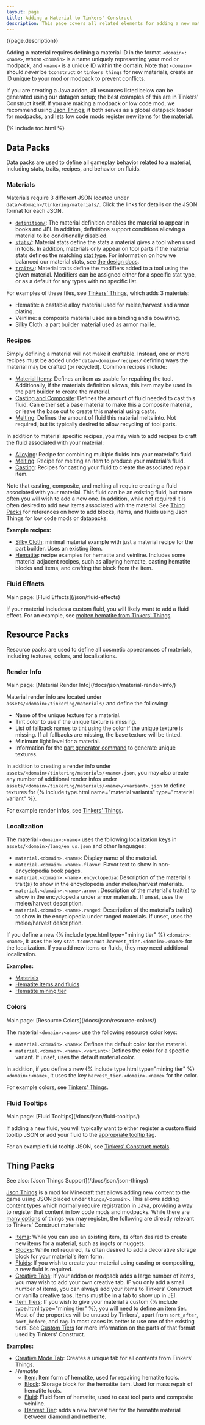 ```yaml
---
layout: page
title: Adding a Material to Tinkers' Construct
description: This page covers all related elements for adding a new material to Tinkers' Construct.
---
```


{{page.description}}

Adding a material requires defining a material ID in the format `<domain>:<name>`, where `<domain>` is a name uniquely representing your mod or modpack, and `<name>` is a unique ID within the domain. Note that `<domain>` should *never* be `tconstruct` or `tinkers_things` for new materials, create an ID unique to your mod or modpack to prevent conflicts.

If you are creating a Java addon, all resources listed below can be generated using our datagen setup; the best examples of this are in Tinkers' Construct itself. If you are making a modpack or low code mod, we recommend using [Json Things](https://www.curseforge.com/minecraft/mc-mods/json-things); it both serves as a global datapack loader for modpacks, and lets low code mods register new items for the material.

{% include toc.html %}

## Data Packs

Data packs are used to define all gameplay behavior related to a material, including stats, traits, recipes, and behavior on fluids.

### Materials

Materials require 3 different JSON located under `data/<domain>/tinkering/materials/`. Click the links for details on the JSON format for each JSON.

* [`definition/`](/docs/json/materials#definition): The material definition enables the material to appear in books and JEI. In addition, definitions support conditions allowing a material to be conditionally disabled.
* [`stats/`](/docs/json/materials#stats): Material stats define the stats a material gives a tool when used in tools. In addition, materials only appear on tool parts if the material stats defines the matching [stat type](/docs/json/stat-types/). For information on how we balanced our material stats, see [the design docs](/docs/design/#materials).
* [`traits/`](/docs/json/materials#traits): Material traits define the modifiers added to a tool using the given material. Modifiers can be assigned either for a specific stat type, or as a default for any types with no specific list.

For examples of these files, see [Tinkers' Things](https://github.com/SlimeKnights/TinkersThings/tree/1.20/src/data/tinkers_things/tinkering/materials), which adds 3 materials:

* Hematite: a castable alloy material used for melee/harvest and armor plating.
* Veinline: a composite material used as a binding and a bowstring.
* Silky Cloth: a part builder material used as armor maille.

### Recipes

Simply defining a material will not make it craftable. Instead, one or more recipes must be added under `data/<domain>/recipes/` defining ways the material may be crafted (or recycled). Common recipes include:

* [Material Items](/docs/json/recipes/materials/#items): Defines an item as usable for repairing the tool. Additionally, if the materials definition allows, this item may be used in the part builder to create the material.
* [Casting and Composite](/docs/json/recipes/materials/#casting-and-composite): Defines the amount of fluid needed to cast this fluid. Can either set a base material to make this a composite material, or leave the base out to create this material using casts.
* [Melting](/docs/json/recipes/materials/#melting): Defines the amount of fluid this material melts into. Not required, but its typically desired to allow recycling of tool parts.

In addition to material specific recipes, you may wish to add recipes to craft the fluid associated with your material:

* [Alloying](/docs/json/recipes/alloying/): Recipe for combining multiple fluids into your material's fluid.
* [Melting](/docs/json/recipes/item-melting/#item-melting): Recipe for melting an item to produce your material's fluid.
* [Casting](/docs/json/recipes/casting/#item-casting): Recipes for casting your fluid to create the associated repair item.

Note that casting, composite, and melting all require creating a fluid associated with your material. This fluid can be an existing fluid, but more often you will wish to add a new one. In addition, while not required it is often desired to add new items associated with the material. See [Thing Packs](#thing-packs) for references on how to add blocks, items, and fluids using Json Things for low code mods or datapacks.

**Example recipes:**
* [Silky Cloth](https://github.com/SlimeKnights/TinkersThings/blob/1.20/src/data/tinkers_things/recipes/silky_cloth_material.json): minimal material example with just a material recipe for the part builder. Uses an existing item.
* [Hematite](https://github.com/SlimeKnights/TinkersThings/tree/1.20/src/data/tinkers_things/recipes/hematite): recipe examples for hematite and veinline. Includes some material adjacent recipes, such as alloying hematite, casting hematite blocks and items, and crafting the block from the item.

### Fluid Effects
<div class="hatnote" markdown=1>
Main page: [Fluid Effects](/json/fluid-effects)
</div>

If your material includes a custom fluid, you will likely want to add a fluid effect. For an example, see [molten hematite from Tinkers' Things](https://github.com/SlimeKnights/TinkersThings/blob/1.20/src/data/tinkers_things/tinkering/fluid_effects/molten_hematite.json).

## Resource Packs

Resource packs are used to define all cosmetic appearances of materials, including textures, colors, and localizations.

### Render Info
<div class="hatnote" markdown=1>
Main page: [Material Render Info](/docs/json/material-render-info/)
</div>

Material render info are located under `assets/<domain>/tinkering/materials/` and define the following:

* Name of the unique texture for a material.
* Tint color to use if the unique texture is missing.
* List of fallback names to tint using the color if the unique texture is missing. If all fallbacks are missing, the base texture will be tinted.
* Minimum light level for a material.
* Information for the [part generator command](/docs/commands/tinkers/generate-part-textures/) to generate unique textures.

In addition to creating a render info under `assets/<domain>/tinkering/materials/<name>.json`, you may also create any number of additional render infos under `assets/<domain>/tinkering/materials/<name>/<variant>.json` to define textures for {% include type.html name="material variants" type="material variant" %}.

For example render infos, see [Tinkers' Things](https://github.com/SlimeKnights/TinkersThings/tree/1.20/src/assets/tinkers_things/tinkering/materials).

### Localization

The material `<domain>:<name>` uses the following localization keys in `assets/<domain>/lang/en_us.json` and other languages:

* `material.<domain>.<name>`: Display name of the material.
* `material.<domain>.<name>.flavor`: Flavor text to show in non-encyclopedia book pages.
* `material.<domain>.<name>.encyclopedia`: Description of the material's trait(s) to show in the encyclopedia under melee/harvest materials.
* `material.<domain>.<name>.armor`: Description of the material's trait(s) to show in the encyclopedia under armor materials. If unset, uses the melee/harvest description.
* `material.<domain>.<name>.ranged`: Description of the material's trait(s) to show in the encyclopedia under ranged materials. If unset, uses the melee/harvest description.

If you define a new {% include type.html type="mining tier" %} `<domain>:<name>`, it uses the key `stat.tconstruct.harvest_tier.<domain>.<name>` for the localization. If you add new items or fluids, they may need additional localization.

**Examples:**

* [Materials](https://github.com/SlimeKnights/TinkersThings/blob/1.20/src/assets/tinkers_things/lang/en_us.json#L94-L102)
* [Hematite items and fluids](https://github.com/SlimeKnights/TinkersThings/blob/1.20/src/assets/tinkers_things/lang/en_us.json#L66-L74)
* [Hematite mining tier](https://github.com/SlimeKnights/TinkersThings/blob/1.20/src/assets/tinkers_things/lang/en_us.json#L68)

### Colors
<div class="hatnote" markdown=1>
Main page: [Resource Colors](/docs/json/resource-colors/)
</div>

The material `<domain>:<name>` use the following resource color keys:

* `material.<domain>.<name>`: Defines the default color for the material.
* `material.<domain>.<name>.<variant>`: Defines the color for a specific variant. If unset, uses the default material color.

In addition, if you define a new {% include type.html type="mining tier" %} `<domain>:<name>`, it uses the key `harvest_tier.<domain>.<name>` for the color.

For example colors, see [Tinkers' Things](https://github.com/SlimeKnights/TinkersThings/blob/1.20/src/assets/tinkers_things/mantle/colors.json#L20-L25).

### Fluid Tooltips
<div class="hatnote" markdown=1>
Main page: [Fluid Tooltips](/docs/json/fluid-tooltips/)
</div>

If adding a new fluid, you will typically want to either register a custom fluid tooltip JSON or add your fluid to the [appropriate tooltip tag](/docs/json/fluid-tooltips/#unit-tags).

For an example fluid tooltip JSON, see [Tinkers' Construct metals](https://github.com/SlimeKnights/TinkersConstruct/blob/1.20.1/src/generated/resources/assets/tconstruct/mantle/fluid_tooltips/metals.json).

## Thing Packs
<div class="hatnote" markdown=1>
See also: [Json Things Support](/docs/json/json-things)
</div> 

[Json Things](https://www.curseforge.com/minecraft/mc-mods/json-things) is a mod for Minecraft that allows adding new content to the game using JSON placed under `things/<domain>`. This allows adding content types which normally require registration in Java, providing a way to register that content in low code mods and modpacks. While there are [many options](https://github.com/gigaherz/JsonThings/blob/master/documentation/Introduction.md) of things you may register, the following are directly relevant to Tinkers' Construct materials:

* [Items](https://github.com/gigaherz/JsonThings/blob/master/documentation/formats/Items.md): While you can use an existing item, its often desired to create new items for a material, such as ingots or nuggets.
* [Blocks](https://github.com/gigaherz/JsonThings/blob/master/documentation/formats/Blocks.md): While not required, its often desired to add a decorative storage block for your material's item form.
* [Fluids](https://github.com/gigaherz/JsonThings/blob/master/documentation/formats/Fluids.md): If you wish to create your material using casting or compositing, a new fluid is required.
* [Creative Tabs](https://github.com/gigaherz/JsonThings/blob/master/documentation/formats/CreativeModeTabs.md): If your addon or modpack adds a large number of items, you may wish to add your own creative tab. IF you only add a small number of items, you can always add your items to Tinkers' Construct or vanilla creative tabs. Items must be in a tab to show up in JEI.
* [Item Tiers](https://github.com/gigaherz/JsonThings/blob/master/documentation/formats/ItemTiers.md): If you wish to give your material a custom {% include type.html type="mining tier" %}, you will need to define an item tier. Most of the properties will be unused by Tinkers', apart from `sort_after`, `sort_before`, and `tag`. In most cases its better to use one of the existing tiers. See [Custom Tiers](/docs/json/tool-stats#custom-tiers) for more information on the parts of that format used by Tinkers' Construct.

**Examples:**

* [Creative Mode Tab](https://github.com/SlimeKnights/TinkersThings/blob/1.20/src/things/tinkers_things/creative_mode_tab/tinkers_things.json): Creates a unique tab for all contents from Tinkers' Things.
* *Hematite*
    * [Item](https://github.com/SlimeKnights/TinkersThings/blob/1.20/src/things/tinkers_things/item/hematite.json): Item form of hematite, used for repairing hematite tools.
    * [Block](https://github.com/SlimeKnights/TinkersThings/blob/1.20/src/things/tinkers_things/block/hematite_block.json): Storage block for the hematite item. Used for mass repair of hematite tools.
    * [Fluid](https://github.com/SlimeKnights/TinkersThings/blob/1.20/src/things/tinkers_things/fluid/molten_hematite.json): Fluid form of hematite, used to cast tool parts and composite veinline.
    * [Harvest Tier](https://github.com/SlimeKnights/TinkersThings/blob/1.20/src/things/tinkers_things/item_tier/hematite.json): adds a new harvest tier for the hematite material between diamond and netherite.
